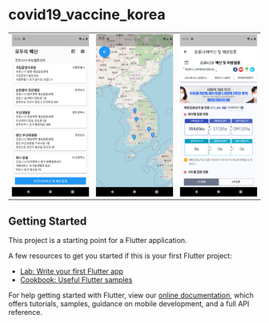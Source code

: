 # covid19_vaccine_korea

<div style="text-align: center">
  <table>
    <tr>
<td style="text-align: center">
    <img src="https://github.com/JAICHANGPARK/covid19_vaccine_korea/blob/main/capture/Screenshot_1615087698.png" width="200"/>
</td>
<td style="text-align: center">
    <img src="https://github.com/JAICHANGPARK/covid19_vaccine_korea/blob/main/capture/Screenshot_1615087704.png" width="200"/>
</td>
      
<td style="text-align: center">
   <img src="https://github.com/JAICHANGPARK/covid19_vaccine_korea/blob/main/capture/Screenshot_1615087710.png" width="200"/>
</td>
     
</tr>
</table>
</div>

## Getting Started

This project is a starting point for a Flutter application.

A few resources to get you started if this is your first Flutter project:

- [Lab: Write your first Flutter app](https://flutter.dev/docs/get-started/codelab)
- [Cookbook: Useful Flutter samples](https://flutter.dev/docs/cookbook)

For help getting started with Flutter, view our
[online documentation](https://flutter.dev/docs), which offers tutorials,
samples, guidance on mobile development, and a full API reference.
